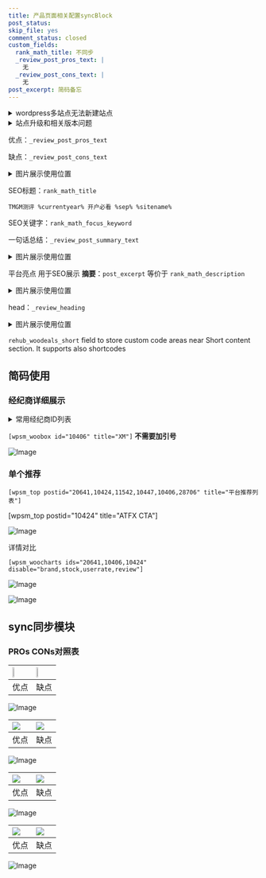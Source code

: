 ```yaml
---
title: 产品页面相关配置syncBlock
post_status: 
skip_file: yes
comment_status: closed
custom_fields:
  rank_math_title: 不同步
  _review_post_pros_text: |
    无
  _review_post_cons_text: |
    无
post_excerpt: 简码备忘
---
```

<details><summary>wordpress多站点无法新建站点</summary>

<li>和报错需要清理cookies一样的原因</li>
<li>wp-config.php里面<code>define( 'SUBDOMAIN_INSTALL', false );//子域名安装</code></li>
<li>新建子站点是用<code>define( 'SUBDOMAIN_INSTALL', true);//子域名安装</code> 完成以后，改成<code>false</code></li>
</details>

<details><summary>站点升级和相关版本问题</summary>

<p>wordpress：5.9.9
woocommerce：7.5.1
出现问题的地方：主题选项里面>><strong>Product layout >>compact style</strong></p>
<p>如何出现没有用过的字段 导致无法保存。先导出配置 然后进行修改，后面再次恢复即可。</p>
<p>出现部分字段无法显示时，需要返回默认布局后，对产品进行保存就好了。</p>
<p></p>
</details>

优点：`_review_post_pros_text`

缺点：`_review_post_cons_text`

<details><summary>图片展示使用位置</summary>

<img src="https://prod-files-secure.s3.us-west-2.amazonaws.com/39ed1227-6d7d-4570-be36-9ccd4a2c4241/f51d3d83-55d4-4bdf-9604-f37ec77ab556/Untitled.png?X-Amz-Algorithm=AWS4-HMAC-SHA256&X-Amz-Content-Sha256=UNSIGNED-PAYLOAD&X-Amz-Credential=ASIAZI2LB466WFPM2RWG%2F20250414%2Fus-west-2%2Fs3%2Faws4_request&X-Amz-Date=20250414T105522Z&X-Amz-Expires=3600&X-Amz-Security-Token=IQoJb3JpZ2luX2VjEIr%2F%2F%2F%2F%2F%2F%2F%2F%2F%2FwEaCXVzLXdlc3QtMiJGMEQCIBrR0wqlKyZWUEqODD65jV1oP2WFSZNseUmpgDAMGb28AiBK%2Bcb3Hygr5VQF9PSjmZcA%2FC3cx1gf2tAR%2FRtf8DYncir%2FAwgTEAAaDDYzNzQyMzE4MzgwNSIMydCC4WsapqPOrVoHKtwDYzSPgiUfVvnpxfRRUqvYOhV%2FepIcWrYOSD8zmGjLqWoPZDS0orSUfxtMZHwIE77l1R7kNDLMXJ7AS5u%2BrdPbhbtgVawXQ3Fjv5u7UwxPnzS0SAkEbIX2xBZGLruOP5GEB1Hx1UEBXzcqfC5ZEf5Qqfcc0DKORlzlUXlkyeCCyPwd2pNsueD1bFa5Y9NlLDmlaW2Wu2NFGYCx2D5PaBr47LDADhIMG8ju5Ib05bBYL70un2AtC%2BDsaB%2BEycUMye7nTSm09qL%2FS286OkeXUJZ3r0t7dbinNdMRsHZ888SEYP%2F6pAzVJ4pzObIliGG%2FY2wjILZ4bdM%2FRBkX9VtRhqg4Ju6Oy5uQzPrlrq8dqO2vJz%2Fmpaary863aWGPIjwOAYCdTQKBam3QZI6fKzDtNhhAndghNmhVfp%2FrE9j6oL9gYxMN%2FyZQFRD5PfdwSuCax%2FNRN7LXBZiERcOGlSEWFgplEByzA3OJUZU4touD%2FaVVa0DxHAq6QJOncaVUTFSm225Dczip%2BzCe6v78v3YggB%2FyYI%2F6BFKAYEg6238%2FfGBqpkObnlwQBLVd%2FyXeG867CHv1k%2B7qBGhHnoj4zelThinDXw7%2FcCdX7HJ4eFvn1s%2FCHsX5nyzlux2eumiTLf4w577zvwY6pgFxhinexvmFjmLA53lvkTGHOSrOuTCSrlLkp%2BRIZqSq5jhYeA2EFRYV3ge%2BdVfEvv%2BBFAjIN9YNXPT0BzKSMqO0nV%2BGN6ol%2Fzzq9yPJyvOhpRFOrQoDlhd5E5b3w9v9N0ct92%2Febiaj8s9RBg2bmmV20m53EEJj2VjC4bj7lVDEUrjQ2ZutONPZWlAptDpSRQNctDc%2Fz11Ts5Uhmyzu2GNhgNndRAvR&X-Amz-Signature=30510a533a049f3e9ed6a4a66718b53b5ea01ddd67c3c0a628d86510b5ad306d&X-Amz-SignedHeaders=host&x-id=GetObject" alt="Image">
</details>

SEO标题：`rank_math_title`

`TMGM测评 %currentyear% 开户必看 %sep% %sitename%`

SEO关键字：`rank_math_focus_keyword`

一句话总结：`_review_post_summary_text`

<details><summary>图片展示使用位置</summary>

<img src="https://prod-files-secure.s3.us-west-2.amazonaws.com/39ed1227-6d7d-4570-be36-9ccd4a2c4241/4b96a922-296c-4f4e-8630-d1c870cbce01/Untitled.png?X-Amz-Algorithm=AWS4-HMAC-SHA256&X-Amz-Content-Sha256=UNSIGNED-PAYLOAD&X-Amz-Credential=ASIAZI2LB4663FXI6GRD%2F20250414%2Fus-west-2%2Fs3%2Faws4_request&X-Amz-Date=20250414T105522Z&X-Amz-Expires=3600&X-Amz-Security-Token=IQoJb3JpZ2luX2VjEIr%2F%2F%2F%2F%2F%2F%2F%2F%2F%2FwEaCXVzLXdlc3QtMiJHMEUCIADNtrzGtozon9qI1%2F5QlS7pJIIFnXabPL%2F9m8kEr%2FLZAiEAuQtY29OwMyQF%2FzgKbOPTEXo3vyYZHEP1SWQOadi%2Fdbgq%2FwMIExAAGgw2Mzc0MjMxODM4MDUiDL72CJZ5FDuFwiiqDSrcA5SGTmHJmmAZOAOIaCHmimjvsx21FfGBiVSHF6rP2X%2BveaXYkqWOQv7SJkqdURyDIpilLjKXxgL2taqPQJnzyE5DcxUERfyg57pGUf%2F%2B0C4cl9vujIFAhDZ%2F0dga%2BgXKefzAfqsDdPh1gowxRUiryFMN%2BhvyJ7zoK6UdeFZ8%2FKndcwOkFcODgYg0YJ44OsYZiR1len5BPthT99A%2BO%2FgM50Gq82a2MFdx5AAo5IOrFC7OsYS%2B%2FiXAfKWFk8stPNTQjiMMTZxuDyi96angCLN6dVE6WDNRNJ0RzZc55nAA8Eu%2B%2FF45JPAMWq3Y13SZwI%2Bgf%2FUTcoKRKueNcZxX0nWVxMdqBCdfdqZGwtcp92hsDAFHY6P6MadmnlkR09sMhy0fWFBp4Y0YpwCAWN%2FJQJOmpuSAIZCm7X14LpxbalcYYwQ7kRdUGBn6jA0doa67ON5a7r2CtZOKiRZCvY7spqhDFw%2B2wjbE4RO40nSDevgJxcByM8pHjHwu6Y8U0geSb1PjmpCMp3XIWUEiluUK8eULvt48AYJrST8phZCCQfmmYsEzeGladNHNi%2FPImwuOr3Dxj3KOwS1dsRsNwfuFT%2BkaBrQFaE7739XOpIKZ%2FGTVRgtPcGEpzXem0BQQmGxUMPC%2B878GOqUBqHrIEl4gWXfV8rkO%2B%2B4HndIBJqhWPFvBfwe565vY1JABpwfrikBBgyFHaeA%2FLX8g3WGqXS7eep2J6QgrN5Lb9E0oGCmnZ4b20nxwm%2BBlvAqXVc4jaM5uYJeGEFbP4pjdmlG31SrQPTfZDJ18F1ViewA6ZFraAdVWXvOdADtPpyDn9Yp79SKgVK8Yv01YkdHEIW%2FUp6IjXsamsR6DhB468S9%2FZDcm&X-Amz-Signature=bca9fce5c78e9c205d0dc0419af5e2140328d2dfed6631a590abed4a9fba32e2&X-Amz-SignedHeaders=host&x-id=GetObject" alt="Image">
</details>

平台亮点 用于SEO展示 **摘要**：`post_excerpt`  等价于 `rank_math_description`

<details><summary>图片展示使用位置</summary>

<img src="https://prod-files-secure.s3.us-west-2.amazonaws.com/39ed1227-6d7d-4570-be36-9ccd4a2c4241/1ee11f63-b60a-4dfe-a7a7-d58ff23b5d88/Untitled.png?X-Amz-Algorithm=AWS4-HMAC-SHA256&X-Amz-Content-Sha256=UNSIGNED-PAYLOAD&X-Amz-Credential=ASIAZI2LB466ZUYFG2ZM%2F20250414%2Fus-west-2%2Fs3%2Faws4_request&X-Amz-Date=20250414T105522Z&X-Amz-Expires=3600&X-Amz-Security-Token=IQoJb3JpZ2luX2VjEIr%2F%2F%2F%2F%2F%2F%2F%2F%2F%2FwEaCXVzLXdlc3QtMiJHMEUCIQDIn57wOcyXRW5dsZKYKenBCI0%2B39qsKdW1UVFTGrG7qgIgWR5a6Xepxk%2FC%2FxpRdWj5ZGmn0YHM2umSdEI259nI8sAq%2FwMIExAAGgw2Mzc0MjMxODM4MDUiDBTA9HhX3bKuHP1vBSrcA%2FKgqPA40l4zC9xxIJEe%2FC0o9z6KVNMDjHl2Z4WCD2g6GC0wxkxiSWk9sHAHHcCuaR1uY%2B6YR5LGZFFdWzDYE01dGC1xI61ZNVreG6GvTjrYmE%2BfBOj72b34Eg%2FAUKQCt0Tx8U2Iol%2BPVMvV55p9RyJmlY6eoLpgiRxNeW0SLnRNpCcutXBP7H%2FECFzfVS0h4WOsYn5%2BIWXmDIoKPUrFUgEjY%2F43oT7T2Bl3uedZYSjuf%2B2XzpYB1B%2FI7yyKl4NwaulRvMXEPxCHWfJSc6OvNb%2FkJL0oc5kycdrb9HzVN8O93%2B1NxevC5tX7xeFacR2g19tPturLhvTQyokBZlHK9N38JnTg4dFw7PZ7rKGWID8JiJXhY6cJ7GvC5RRcLVe4h65GJOX2gO2UtlUlhjwtuUPHzveNPzE%2FyOlEJZjkfkyTBPrXzdoxo%2BYrdftcAhDopvVtkudUpLgHfxSSEuTPK1K6vjkceqIPvlhItKhuzuJ4VmcD%2Fe47jT2Huo%2FWDCay5L8%2Frsd%2FTG9UsAThJSIbllRFX542MhtpONzH%2B7ESBJKfzay0c5x1lli1sqNT1II7Kj8L8p5Mp18Msp1qiMqi8s%2BTC%2FuqrtiCxKtxqwZ8yZjtvoE%2F5wPRbj5UihoTMNy%2B878GOqUBawyc%2B5lwIO604zaxFT%2FHJXt%2F3ZffGvCZF1PqLe7U1HFaLkt%2BPYSDFITytzma%2FO7eMiyOkLNAAqleCIgDKLUgszrZuWKjjJ2uLq6q%2B2Bt4kNXLnynaDSbN%2FQ9LklH9%2Fd5i%2FP5CfJJ8gl31w2zYXb885pkSYkiomKisDUR1Zc2BIAkdQsDJI1gHoxNzj9QzMXvEcO4YNVMcUjbkaMMi5aMXychjot5&X-Amz-Signature=eefaa8ec7a59957b2c78c33f73800d9fca585e6f041cf61da7ca7a72e4d87e75&X-Amz-SignedHeaders=host&x-id=GetObject" alt="Image">
<img src="https://prod-files-secure.s3.us-west-2.amazonaws.com/39ed1227-6d7d-4570-be36-9ccd4a2c4241/ad4118b5-78d8-4fbe-801e-3b29b5d99c01/Untitled.png?X-Amz-Algorithm=AWS4-HMAC-SHA256&X-Amz-Content-Sha256=UNSIGNED-PAYLOAD&X-Amz-Credential=ASIAZI2LB466ZUYFG2ZM%2F20250414%2Fus-west-2%2Fs3%2Faws4_request&X-Amz-Date=20250414T105522Z&X-Amz-Expires=3600&X-Amz-Security-Token=IQoJb3JpZ2luX2VjEIr%2F%2F%2F%2F%2F%2F%2F%2F%2F%2FwEaCXVzLXdlc3QtMiJHMEUCIQDIn57wOcyXRW5dsZKYKenBCI0%2B39qsKdW1UVFTGrG7qgIgWR5a6Xepxk%2FC%2FxpRdWj5ZGmn0YHM2umSdEI259nI8sAq%2FwMIExAAGgw2Mzc0MjMxODM4MDUiDBTA9HhX3bKuHP1vBSrcA%2FKgqPA40l4zC9xxIJEe%2FC0o9z6KVNMDjHl2Z4WCD2g6GC0wxkxiSWk9sHAHHcCuaR1uY%2B6YR5LGZFFdWzDYE01dGC1xI61ZNVreG6GvTjrYmE%2BfBOj72b34Eg%2FAUKQCt0Tx8U2Iol%2BPVMvV55p9RyJmlY6eoLpgiRxNeW0SLnRNpCcutXBP7H%2FECFzfVS0h4WOsYn5%2BIWXmDIoKPUrFUgEjY%2F43oT7T2Bl3uedZYSjuf%2B2XzpYB1B%2FI7yyKl4NwaulRvMXEPxCHWfJSc6OvNb%2FkJL0oc5kycdrb9HzVN8O93%2B1NxevC5tX7xeFacR2g19tPturLhvTQyokBZlHK9N38JnTg4dFw7PZ7rKGWID8JiJXhY6cJ7GvC5RRcLVe4h65GJOX2gO2UtlUlhjwtuUPHzveNPzE%2FyOlEJZjkfkyTBPrXzdoxo%2BYrdftcAhDopvVtkudUpLgHfxSSEuTPK1K6vjkceqIPvlhItKhuzuJ4VmcD%2Fe47jT2Huo%2FWDCay5L8%2Frsd%2FTG9UsAThJSIbllRFX542MhtpONzH%2B7ESBJKfzay0c5x1lli1sqNT1II7Kj8L8p5Mp18Msp1qiMqi8s%2BTC%2FuqrtiCxKtxqwZ8yZjtvoE%2F5wPRbj5UihoTMNy%2B878GOqUBawyc%2B5lwIO604zaxFT%2FHJXt%2F3ZffGvCZF1PqLe7U1HFaLkt%2BPYSDFITytzma%2FO7eMiyOkLNAAqleCIgDKLUgszrZuWKjjJ2uLq6q%2B2Bt4kNXLnynaDSbN%2FQ9LklH9%2Fd5i%2FP5CfJJ8gl31w2zYXb885pkSYkiomKisDUR1Zc2BIAkdQsDJI1gHoxNzj9QzMXvEcO4YNVMcUjbkaMMi5aMXychjot5&X-Amz-Signature=11fc344858c51d2c3df3546a2479b0d70d34c3236d053e64a5cdda150485d4d1&X-Amz-SignedHeaders=host&x-id=GetObject" alt="Image">
<img src="https://prod-files-secure.s3.us-west-2.amazonaws.com/39ed1227-6d7d-4570-be36-9ccd4a2c4241/a38cf7c9-a79c-4b64-9e94-13589fe0758b/Untitled.png?X-Amz-Algorithm=AWS4-HMAC-SHA256&X-Amz-Content-Sha256=UNSIGNED-PAYLOAD&X-Amz-Credential=ASIAZI2LB466ZUYFG2ZM%2F20250414%2Fus-west-2%2Fs3%2Faws4_request&X-Amz-Date=20250414T105522Z&X-Amz-Expires=3600&X-Amz-Security-Token=IQoJb3JpZ2luX2VjEIr%2F%2F%2F%2F%2F%2F%2F%2F%2F%2FwEaCXVzLXdlc3QtMiJHMEUCIQDIn57wOcyXRW5dsZKYKenBCI0%2B39qsKdW1UVFTGrG7qgIgWR5a6Xepxk%2FC%2FxpRdWj5ZGmn0YHM2umSdEI259nI8sAq%2FwMIExAAGgw2Mzc0MjMxODM4MDUiDBTA9HhX3bKuHP1vBSrcA%2FKgqPA40l4zC9xxIJEe%2FC0o9z6KVNMDjHl2Z4WCD2g6GC0wxkxiSWk9sHAHHcCuaR1uY%2B6YR5LGZFFdWzDYE01dGC1xI61ZNVreG6GvTjrYmE%2BfBOj72b34Eg%2FAUKQCt0Tx8U2Iol%2BPVMvV55p9RyJmlY6eoLpgiRxNeW0SLnRNpCcutXBP7H%2FECFzfVS0h4WOsYn5%2BIWXmDIoKPUrFUgEjY%2F43oT7T2Bl3uedZYSjuf%2B2XzpYB1B%2FI7yyKl4NwaulRvMXEPxCHWfJSc6OvNb%2FkJL0oc5kycdrb9HzVN8O93%2B1NxevC5tX7xeFacR2g19tPturLhvTQyokBZlHK9N38JnTg4dFw7PZ7rKGWID8JiJXhY6cJ7GvC5RRcLVe4h65GJOX2gO2UtlUlhjwtuUPHzveNPzE%2FyOlEJZjkfkyTBPrXzdoxo%2BYrdftcAhDopvVtkudUpLgHfxSSEuTPK1K6vjkceqIPvlhItKhuzuJ4VmcD%2Fe47jT2Huo%2FWDCay5L8%2Frsd%2FTG9UsAThJSIbllRFX542MhtpONzH%2B7ESBJKfzay0c5x1lli1sqNT1II7Kj8L8p5Mp18Msp1qiMqi8s%2BTC%2FuqrtiCxKtxqwZ8yZjtvoE%2F5wPRbj5UihoTMNy%2B878GOqUBawyc%2B5lwIO604zaxFT%2FHJXt%2F3ZffGvCZF1PqLe7U1HFaLkt%2BPYSDFITytzma%2FO7eMiyOkLNAAqleCIgDKLUgszrZuWKjjJ2uLq6q%2B2Bt4kNXLnynaDSbN%2FQ9LklH9%2Fd5i%2FP5CfJJ8gl31w2zYXb885pkSYkiomKisDUR1Zc2BIAkdQsDJI1gHoxNzj9QzMXvEcO4YNVMcUjbkaMMi5aMXychjot5&X-Amz-Signature=370beb9c7ce927444331475412917d4b325ec8fdb0b0f3f99811b130d372bfef&X-Amz-SignedHeaders=host&x-id=GetObject" alt="Image">
<img src="https://prod-files-secure.s3.us-west-2.amazonaws.com/39ed1227-6d7d-4570-be36-9ccd4a2c4241/7da6fc1e-d2ac-42ae-8c75-cb5749aa18f6/Untitled.png?X-Amz-Algorithm=AWS4-HMAC-SHA256&X-Amz-Content-Sha256=UNSIGNED-PAYLOAD&X-Amz-Credential=ASIAZI2LB466ZUYFG2ZM%2F20250414%2Fus-west-2%2Fs3%2Faws4_request&X-Amz-Date=20250414T105522Z&X-Amz-Expires=3600&X-Amz-Security-Token=IQoJb3JpZ2luX2VjEIr%2F%2F%2F%2F%2F%2F%2F%2F%2F%2FwEaCXVzLXdlc3QtMiJHMEUCIQDIn57wOcyXRW5dsZKYKenBCI0%2B39qsKdW1UVFTGrG7qgIgWR5a6Xepxk%2FC%2FxpRdWj5ZGmn0YHM2umSdEI259nI8sAq%2FwMIExAAGgw2Mzc0MjMxODM4MDUiDBTA9HhX3bKuHP1vBSrcA%2FKgqPA40l4zC9xxIJEe%2FC0o9z6KVNMDjHl2Z4WCD2g6GC0wxkxiSWk9sHAHHcCuaR1uY%2B6YR5LGZFFdWzDYE01dGC1xI61ZNVreG6GvTjrYmE%2BfBOj72b34Eg%2FAUKQCt0Tx8U2Iol%2BPVMvV55p9RyJmlY6eoLpgiRxNeW0SLnRNpCcutXBP7H%2FECFzfVS0h4WOsYn5%2BIWXmDIoKPUrFUgEjY%2F43oT7T2Bl3uedZYSjuf%2B2XzpYB1B%2FI7yyKl4NwaulRvMXEPxCHWfJSc6OvNb%2FkJL0oc5kycdrb9HzVN8O93%2B1NxevC5tX7xeFacR2g19tPturLhvTQyokBZlHK9N38JnTg4dFw7PZ7rKGWID8JiJXhY6cJ7GvC5RRcLVe4h65GJOX2gO2UtlUlhjwtuUPHzveNPzE%2FyOlEJZjkfkyTBPrXzdoxo%2BYrdftcAhDopvVtkudUpLgHfxSSEuTPK1K6vjkceqIPvlhItKhuzuJ4VmcD%2Fe47jT2Huo%2FWDCay5L8%2Frsd%2FTG9UsAThJSIbllRFX542MhtpONzH%2B7ESBJKfzay0c5x1lli1sqNT1II7Kj8L8p5Mp18Msp1qiMqi8s%2BTC%2FuqrtiCxKtxqwZ8yZjtvoE%2F5wPRbj5UihoTMNy%2B878GOqUBawyc%2B5lwIO604zaxFT%2FHJXt%2F3ZffGvCZF1PqLe7U1HFaLkt%2BPYSDFITytzma%2FO7eMiyOkLNAAqleCIgDKLUgszrZuWKjjJ2uLq6q%2B2Bt4kNXLnynaDSbN%2FQ9LklH9%2Fd5i%2FP5CfJJ8gl31w2zYXb885pkSYkiomKisDUR1Zc2BIAkdQsDJI1gHoxNzj9QzMXvEcO4YNVMcUjbkaMMi5aMXychjot5&X-Amz-Signature=0582adb1032879cbfb0e6359b27b97f7454409bf8b153751f510b0d7132f1f5c&X-Amz-SignedHeaders=host&x-id=GetObject" alt="Image">
<img src="https://prod-files-secure.s3.us-west-2.amazonaws.com/39ed1227-6d7d-4570-be36-9ccd4a2c4241/7e97f40a-eaee-47f5-b2f9-475f96808fa7/Untitled.png?X-Amz-Algorithm=AWS4-HMAC-SHA256&X-Amz-Content-Sha256=UNSIGNED-PAYLOAD&X-Amz-Credential=ASIAZI2LB466ZUYFG2ZM%2F20250414%2Fus-west-2%2Fs3%2Faws4_request&X-Amz-Date=20250414T105522Z&X-Amz-Expires=3600&X-Amz-Security-Token=IQoJb3JpZ2luX2VjEIr%2F%2F%2F%2F%2F%2F%2F%2F%2F%2FwEaCXVzLXdlc3QtMiJHMEUCIQDIn57wOcyXRW5dsZKYKenBCI0%2B39qsKdW1UVFTGrG7qgIgWR5a6Xepxk%2FC%2FxpRdWj5ZGmn0YHM2umSdEI259nI8sAq%2FwMIExAAGgw2Mzc0MjMxODM4MDUiDBTA9HhX3bKuHP1vBSrcA%2FKgqPA40l4zC9xxIJEe%2FC0o9z6KVNMDjHl2Z4WCD2g6GC0wxkxiSWk9sHAHHcCuaR1uY%2B6YR5LGZFFdWzDYE01dGC1xI61ZNVreG6GvTjrYmE%2BfBOj72b34Eg%2FAUKQCt0Tx8U2Iol%2BPVMvV55p9RyJmlY6eoLpgiRxNeW0SLnRNpCcutXBP7H%2FECFzfVS0h4WOsYn5%2BIWXmDIoKPUrFUgEjY%2F43oT7T2Bl3uedZYSjuf%2B2XzpYB1B%2FI7yyKl4NwaulRvMXEPxCHWfJSc6OvNb%2FkJL0oc5kycdrb9HzVN8O93%2B1NxevC5tX7xeFacR2g19tPturLhvTQyokBZlHK9N38JnTg4dFw7PZ7rKGWID8JiJXhY6cJ7GvC5RRcLVe4h65GJOX2gO2UtlUlhjwtuUPHzveNPzE%2FyOlEJZjkfkyTBPrXzdoxo%2BYrdftcAhDopvVtkudUpLgHfxSSEuTPK1K6vjkceqIPvlhItKhuzuJ4VmcD%2Fe47jT2Huo%2FWDCay5L8%2Frsd%2FTG9UsAThJSIbllRFX542MhtpONzH%2B7ESBJKfzay0c5x1lli1sqNT1II7Kj8L8p5Mp18Msp1qiMqi8s%2BTC%2FuqrtiCxKtxqwZ8yZjtvoE%2F5wPRbj5UihoTMNy%2B878GOqUBawyc%2B5lwIO604zaxFT%2FHJXt%2F3ZffGvCZF1PqLe7U1HFaLkt%2BPYSDFITytzma%2FO7eMiyOkLNAAqleCIgDKLUgszrZuWKjjJ2uLq6q%2B2Bt4kNXLnynaDSbN%2FQ9LklH9%2Fd5i%2FP5CfJJ8gl31w2zYXb885pkSYkiomKisDUR1Zc2BIAkdQsDJI1gHoxNzj9QzMXvEcO4YNVMcUjbkaMMi5aMXychjot5&X-Amz-Signature=b836c82a131ba0aa0f476f68d14c4278250d9b86524dd581c13d463483bd623c&X-Amz-SignedHeaders=host&x-id=GetObject" alt="Image">
</details>

head：`_review_heading`

<details><summary>图片展示使用位置</summary>

<img src="https://prod-files-secure.s3.us-west-2.amazonaws.com/39ed1227-6d7d-4570-be36-9ccd4a2c4241/3a4650ad-9887-415c-889a-edd51fa54f27/Untitled.png?X-Amz-Algorithm=AWS4-HMAC-SHA256&X-Amz-Content-Sha256=UNSIGNED-PAYLOAD&X-Amz-Credential=ASIAZI2LB466TQIRHVCY%2F20250414%2Fus-west-2%2Fs3%2Faws4_request&X-Amz-Date=20250414T105524Z&X-Amz-Expires=3600&X-Amz-Security-Token=IQoJb3JpZ2luX2VjEIr%2F%2F%2F%2F%2F%2F%2F%2F%2F%2FwEaCXVzLXdlc3QtMiJHMEUCIGYL5BT7nu9S3UAqEwnKDKP9fyZ2PJI6NvBFo%2FGQJZtmAiEAz3XSKPNGlBSPcdAUhkqvblv6ojV%2BOZZ322b6v7WzSiUq%2FwMIExAAGgw2Mzc0MjMxODM4MDUiDL7sGLxgD1ies1na1yrcA7itXz6CYlRauIbOF5IzKI3iAuJGhBYbtspy0msySoz%2F1TOVCw8eTEbaF49x2n4NxzBa34jp8TR5s8o9mAsyOiKk3wHGvY5k2HpPJftryNsBwFFhprskhoPHy7szYpPBoWwezIXUhrksadyglK5%2FP2%2BP904TyKlZnCBK%2F%2BvB4JF3ab5MPcK%2FQLEetSBMSzJyhi9RKIssd3gneY7NR%2FoBvAce%2FTGfrmtvlYuNW94grcbcAGyBHEHmXZOnUL5YbC6iX9P%2FyZ7RAdJLK5%2FgV0kVu%2BF9IdIHf3uKI0dqNx7LM8y7%2FOCZICrQPHiuNOeJKRwtAB%2BsNFyBW4aTuUVPfdmnHemD%2Bsllf6Iok4%2F2decJBgc24X5n4c%2BIz2nMHzuTWX4keQ%2FTVJ3by%2BFTHtoA3jQz3CUWaUO1JC904oa%2BbuaACQBG3Bq8k61RzrMB34b1ZPyFU%2BEmB3iAU2j%2FBZJzGSnHxOiHzAiBFJUJ%2BFQCcy4Dy1ruxXJP3N5KUZG6eFzj2FpQUDJF1FHB833HeAsX7VS5KXnEgCLi4YqgNYki7skqsEQlhHAQ5nFqctxrBVcjRa4TxwOQ82TZEtQrAQBYtFx12fySXkxmTCraWVlfDNLl9PDSbdcbFPUByYZaMvloMMO%2B878GOqUBuGEe7DU6qeD8DfFYHnvA7E%2BeTOUcc4QU7LhhdkJD9Pg2TUzkil4xyJa3V25aoAeSuzCSmGJxh8lvxXv%2BUBNjq9sXzUerefGKjU6R366pgnivnkd3F2tyqno5HXtgScSb545ZDf8XSzmzhOYEYWrv0tFDNEXzoPWVrm%2FLdj02DkJl17O%2BcNqPT76g%2FhbGx7urnzAuD%2BfOaZ4tD4%2FNCYY8m1VqlGjN&X-Amz-Signature=d115256001181d24435bb10ea44435ef0a4b3fd9dd33e0466e61a37399d265cc&X-Amz-SignedHeaders=host&x-id=GetObject" alt="Image">
</details>

`rehub_woodeals_short`	field to store custom code areas near Short content section. It supports also shortcodes



## 简码使用

### 经纪商详细展示

<details><summary>常用经纪商ID列表</summary>

<pre><code class="php">嘉盛 ===> 20641  [wpsm_woobox id="20641" title="嘉盛"]
易信easymarkets ===> 11542  [wpsm_woobox id="11542" title="易信easymarkets"]
ATFX外汇 ===> 10424  [wpsm_woobox id="10424" title="ATFX"]
XM ===> 10406  [wpsm_woobox id="10406" title="XM"]
TMGM ===> 29622  [wpsm_woobox id="29622" title="TMGM"]
HYCM ===> 10447  [wpsm_woobox id="10447" title="HYCM"]
fpmarkets澳福外汇 ===> 20639  [wpsm_woobox id="20639" title="fpmarkets澳福外汇"]</code></pre>
</details>

`[wpsm_woobox id="10406" title="XM"]` **不需要加引号**

![Image](https://prod-files-secure.s3.us-west-2.amazonaws.com/39ed1227-6d7d-4570-be36-9ccd4a2c4241/4f898f9d-0fa7-4e43-acd3-ac6bc7be575a/Untitled.png?X-Amz-Algorithm=AWS4-HMAC-SHA256&X-Amz-Content-Sha256=UNSIGNED-PAYLOAD&X-Amz-Credential=ASIAZI2LB466Q6RJTS7R%2F20250414%2Fus-west-2%2Fs3%2Faws4_request&X-Amz-Date=20250414T105520Z&X-Amz-Expires=3600&X-Amz-Security-Token=IQoJb3JpZ2luX2VjEIr%2F%2F%2F%2F%2F%2F%2F%2F%2F%2FwEaCXVzLXdlc3QtMiJIMEYCIQDKOp8qPa51y7wKryHOsXq%2B82h4iD9Jvv3cH74dABl%2F8wIhANWr2yUyN1Ck2WYQSJaFCy0m%2FECIpcCXiHcBzQAjeCCHKv8DCBMQABoMNjM3NDIzMTgzODA1Igy1Wt7nd5%2FkmAj%2F8IUq3AObDseMyO%2Fu6bB1NfqNAl95IAOjHBoxgV%2FX8YAYom891bmaxqh8cd0ljECiE0B0wZrxMF9vOTfh0e8t5Xf6j23aCCrIFKA9gFneruaGnZIMXO6PxHAh2Sp%2Fo5TwY5mJFYLwgDFyvGB0WgRnbesRunPqI6iNs7K1yR6081eB1EZZWBw20aa64BtcxTI0XhbhlmkliFsjgCxQZdrGrfkMAvyPR5K4HJrClyOlv%2FKdPTy4Hfdkok62YsG9mPF%2Fj0R4sdjRENlM%2Bdovz8YKzOP47yj98%2BDGxMoTdtz2XwwSKBQYWjw1x286br62kunKRwEcLp5mksjf%2FvolQda05dlB0R6gNqO%2Fu9H9bR7MtBX6bFiPEdMfMkRpvBUNOrqrtKCc9sE64wldgGbG8DCvjmOwHZD4LUdhLOfQ7EXYbUCOBG1WDcrNWBI3QF8UThU2DFXxuX3K%2BVuBFwR5F33UYLFUSOw3bb4Vw6paPsVoykHGKyewQeKgzXBdoWOiinXswCUCRmpLabwEgh70V%2BECv%2BOyQ1ugLQdPdBIWTTxaGhqxi8E7EwLliHXqr6uFVCTeeCHREh%2FgfgKvCoRg1lv45yXBEsiLRpZXuOF%2BKZkd0bwStvFnox58YNY0zgKQ6VPVJjDvvvO%2FBjqkAZ7Z1%2FNcK9Rzzisg0PPkG7ICVzMWBGMOObco8f6QdYtRPipiU7uqshQNA6i9anjeD8W6xAJ%2FZD4LcCeT%2BgOib3eBXZAhAbs6ucTEkmc5gjGQt4qZirigMW8Qa974jBoYQ7Pt0IVrrCr8TU7ApszLoE7JAwG4G3H7w7NENpYL7usjqcJEX3RUphoi63j1C20Jl5DSNoLN%2FMhI0vjmcvQ%2F0O4RSsyV&X-Amz-Signature=24a7c500eb68ffc039acf4431b054a74cbcf8c00e85d2f966ce385d4ab522762&X-Amz-SignedHeaders=host&x-id=GetObject)

### 单个推荐
`[wpsm_top postid="20641,10424,11542,10447,10406,28706" title="平台推荐列表"]`

[wpsm_top postid="10424" title="ATFX CTA"]

![Image](https://prod-files-secure.s3.us-west-2.amazonaws.com/39ed1227-6d7d-4570-be36-9ccd4a2c4241/5ac620dc-51a8-48b6-b55d-91f47299193c/Untitled.png?X-Amz-Algorithm=AWS4-HMAC-SHA256&X-Amz-Content-Sha256=UNSIGNED-PAYLOAD&X-Amz-Credential=ASIAZI2LB466Q6RJTS7R%2F20250414%2Fus-west-2%2Fs3%2Faws4_request&X-Amz-Date=20250414T105520Z&X-Amz-Expires=3600&X-Amz-Security-Token=IQoJb3JpZ2luX2VjEIr%2F%2F%2F%2F%2F%2F%2F%2F%2F%2FwEaCXVzLXdlc3QtMiJIMEYCIQDKOp8qPa51y7wKryHOsXq%2B82h4iD9Jvv3cH74dABl%2F8wIhANWr2yUyN1Ck2WYQSJaFCy0m%2FECIpcCXiHcBzQAjeCCHKv8DCBMQABoMNjM3NDIzMTgzODA1Igy1Wt7nd5%2FkmAj%2F8IUq3AObDseMyO%2Fu6bB1NfqNAl95IAOjHBoxgV%2FX8YAYom891bmaxqh8cd0ljECiE0B0wZrxMF9vOTfh0e8t5Xf6j23aCCrIFKA9gFneruaGnZIMXO6PxHAh2Sp%2Fo5TwY5mJFYLwgDFyvGB0WgRnbesRunPqI6iNs7K1yR6081eB1EZZWBw20aa64BtcxTI0XhbhlmkliFsjgCxQZdrGrfkMAvyPR5K4HJrClyOlv%2FKdPTy4Hfdkok62YsG9mPF%2Fj0R4sdjRENlM%2Bdovz8YKzOP47yj98%2BDGxMoTdtz2XwwSKBQYWjw1x286br62kunKRwEcLp5mksjf%2FvolQda05dlB0R6gNqO%2Fu9H9bR7MtBX6bFiPEdMfMkRpvBUNOrqrtKCc9sE64wldgGbG8DCvjmOwHZD4LUdhLOfQ7EXYbUCOBG1WDcrNWBI3QF8UThU2DFXxuX3K%2BVuBFwR5F33UYLFUSOw3bb4Vw6paPsVoykHGKyewQeKgzXBdoWOiinXswCUCRmpLabwEgh70V%2BECv%2BOyQ1ugLQdPdBIWTTxaGhqxi8E7EwLliHXqr6uFVCTeeCHREh%2FgfgKvCoRg1lv45yXBEsiLRpZXuOF%2BKZkd0bwStvFnox58YNY0zgKQ6VPVJjDvvvO%2FBjqkAZ7Z1%2FNcK9Rzzisg0PPkG7ICVzMWBGMOObco8f6QdYtRPipiU7uqshQNA6i9anjeD8W6xAJ%2FZD4LcCeT%2BgOib3eBXZAhAbs6ucTEkmc5gjGQt4qZirigMW8Qa974jBoYQ7Pt0IVrrCr8TU7ApszLoE7JAwG4G3H7w7NENpYL7usjqcJEX3RUphoi63j1C20Jl5DSNoLN%2FMhI0vjmcvQ%2F0O4RSsyV&X-Amz-Signature=40a5c832d0acdfcb311634d7de65e00ef0f4c348d1040335e7995890af087904&X-Amz-SignedHeaders=host&x-id=GetObject)

详情对比

`[wpsm_woocharts ids="20641,10406,10424" disable="brand,stock,userrate,review"]`

![Image](https://prod-files-secure.s3.us-west-2.amazonaws.com/39ed1227-6d7d-4570-be36-9ccd4a2c4241/bf3ba45f-b9f3-4295-8aef-b4a495fd25f4/Untitled.png?X-Amz-Algorithm=AWS4-HMAC-SHA256&X-Amz-Content-Sha256=UNSIGNED-PAYLOAD&X-Amz-Credential=ASIAZI2LB466Q6RJTS7R%2F20250414%2Fus-west-2%2Fs3%2Faws4_request&X-Amz-Date=20250414T105520Z&X-Amz-Expires=3600&X-Amz-Security-Token=IQoJb3JpZ2luX2VjEIr%2F%2F%2F%2F%2F%2F%2F%2F%2F%2FwEaCXVzLXdlc3QtMiJIMEYCIQDKOp8qPa51y7wKryHOsXq%2B82h4iD9Jvv3cH74dABl%2F8wIhANWr2yUyN1Ck2WYQSJaFCy0m%2FECIpcCXiHcBzQAjeCCHKv8DCBMQABoMNjM3NDIzMTgzODA1Igy1Wt7nd5%2FkmAj%2F8IUq3AObDseMyO%2Fu6bB1NfqNAl95IAOjHBoxgV%2FX8YAYom891bmaxqh8cd0ljECiE0B0wZrxMF9vOTfh0e8t5Xf6j23aCCrIFKA9gFneruaGnZIMXO6PxHAh2Sp%2Fo5TwY5mJFYLwgDFyvGB0WgRnbesRunPqI6iNs7K1yR6081eB1EZZWBw20aa64BtcxTI0XhbhlmkliFsjgCxQZdrGrfkMAvyPR5K4HJrClyOlv%2FKdPTy4Hfdkok62YsG9mPF%2Fj0R4sdjRENlM%2Bdovz8YKzOP47yj98%2BDGxMoTdtz2XwwSKBQYWjw1x286br62kunKRwEcLp5mksjf%2FvolQda05dlB0R6gNqO%2Fu9H9bR7MtBX6bFiPEdMfMkRpvBUNOrqrtKCc9sE64wldgGbG8DCvjmOwHZD4LUdhLOfQ7EXYbUCOBG1WDcrNWBI3QF8UThU2DFXxuX3K%2BVuBFwR5F33UYLFUSOw3bb4Vw6paPsVoykHGKyewQeKgzXBdoWOiinXswCUCRmpLabwEgh70V%2BECv%2BOyQ1ugLQdPdBIWTTxaGhqxi8E7EwLliHXqr6uFVCTeeCHREh%2FgfgKvCoRg1lv45yXBEsiLRpZXuOF%2BKZkd0bwStvFnox58YNY0zgKQ6VPVJjDvvvO%2FBjqkAZ7Z1%2FNcK9Rzzisg0PPkG7ICVzMWBGMOObco8f6QdYtRPipiU7uqshQNA6i9anjeD8W6xAJ%2FZD4LcCeT%2BgOib3eBXZAhAbs6ucTEkmc5gjGQt4qZirigMW8Qa974jBoYQ7Pt0IVrrCr8TU7ApszLoE7JAwG4G3H7w7NENpYL7usjqcJEX3RUphoi63j1C20Jl5DSNoLN%2FMhI0vjmcvQ%2F0O4RSsyV&X-Amz-Signature=9b89e01581c09b37eb9140e091488ef666926fc04d7e55a9326fb45e0181dc89&X-Amz-SignedHeaders=host&x-id=GetObject)

![Image](https://prod-files-secure.s3.us-west-2.amazonaws.com/39ed1227-6d7d-4570-be36-9ccd4a2c4241/30bc56ef-f383-4b48-9768-2ebc9e436ec0/Untitled.png?X-Amz-Algorithm=AWS4-HMAC-SHA256&X-Amz-Content-Sha256=UNSIGNED-PAYLOAD&X-Amz-Credential=ASIAZI2LB466Q6RJTS7R%2F20250414%2Fus-west-2%2Fs3%2Faws4_request&X-Amz-Date=20250414T105520Z&X-Amz-Expires=3600&X-Amz-Security-Token=IQoJb3JpZ2luX2VjEIr%2F%2F%2F%2F%2F%2F%2F%2F%2F%2FwEaCXVzLXdlc3QtMiJIMEYCIQDKOp8qPa51y7wKryHOsXq%2B82h4iD9Jvv3cH74dABl%2F8wIhANWr2yUyN1Ck2WYQSJaFCy0m%2FECIpcCXiHcBzQAjeCCHKv8DCBMQABoMNjM3NDIzMTgzODA1Igy1Wt7nd5%2FkmAj%2F8IUq3AObDseMyO%2Fu6bB1NfqNAl95IAOjHBoxgV%2FX8YAYom891bmaxqh8cd0ljECiE0B0wZrxMF9vOTfh0e8t5Xf6j23aCCrIFKA9gFneruaGnZIMXO6PxHAh2Sp%2Fo5TwY5mJFYLwgDFyvGB0WgRnbesRunPqI6iNs7K1yR6081eB1EZZWBw20aa64BtcxTI0XhbhlmkliFsjgCxQZdrGrfkMAvyPR5K4HJrClyOlv%2FKdPTy4Hfdkok62YsG9mPF%2Fj0R4sdjRENlM%2Bdovz8YKzOP47yj98%2BDGxMoTdtz2XwwSKBQYWjw1x286br62kunKRwEcLp5mksjf%2FvolQda05dlB0R6gNqO%2Fu9H9bR7MtBX6bFiPEdMfMkRpvBUNOrqrtKCc9sE64wldgGbG8DCvjmOwHZD4LUdhLOfQ7EXYbUCOBG1WDcrNWBI3QF8UThU2DFXxuX3K%2BVuBFwR5F33UYLFUSOw3bb4Vw6paPsVoykHGKyewQeKgzXBdoWOiinXswCUCRmpLabwEgh70V%2BECv%2BOyQ1ugLQdPdBIWTTxaGhqxi8E7EwLliHXqr6uFVCTeeCHREh%2FgfgKvCoRg1lv45yXBEsiLRpZXuOF%2BKZkd0bwStvFnox58YNY0zgKQ6VPVJjDvvvO%2FBjqkAZ7Z1%2FNcK9Rzzisg0PPkG7ICVzMWBGMOObco8f6QdYtRPipiU7uqshQNA6i9anjeD8W6xAJ%2FZD4LcCeT%2BgOib3eBXZAhAbs6ucTEkmc5gjGQt4qZirigMW8Qa974jBoYQ7Pt0IVrrCr8TU7ApszLoE7JAwG4G3H7w7NENpYL7usjqcJEX3RUphoi63j1C20Jl5DSNoLN%2FMhI0vjmcvQ%2F0O4RSsyV&X-Amz-Signature=82ac8092f2bac45128a492c0765552c2551d852b36d2f9f30e7eb7eb513f1de5&X-Amz-SignedHeaders=host&x-id=GetObject)

## sync同步模块

### PROs CONs对照表

| <img src="https://cdn.ifttt.fun/gh/jarlin8/OSS@main/icons/customize/pros.svg" height="auto" width="37.3%"> | <img src="https://cdn.ifttt.fun/gh/jarlin8/OSS@main/icons/customize/cons.svg" height="auto" width="28.8%"> |
| :--- | :--- |
| 优点 | 缺点 |

![Image](https://prod-files-secure.s3.us-west-2.amazonaws.com/39ed1227-6d7d-4570-be36-9ccd4a2c4241/8742b755-dfb5-4004-9a5f-d6e561664bd8/Untitled.png?X-Amz-Algorithm=AWS4-HMAC-SHA256&X-Amz-Content-Sha256=UNSIGNED-PAYLOAD&X-Amz-Credential=ASIAZI2LB466Q6RJTS7R%2F20250414%2Fus-west-2%2Fs3%2Faws4_request&X-Amz-Date=20250414T105520Z&X-Amz-Expires=3600&X-Amz-Security-Token=IQoJb3JpZ2luX2VjEIr%2F%2F%2F%2F%2F%2F%2F%2F%2F%2FwEaCXVzLXdlc3QtMiJIMEYCIQDKOp8qPa51y7wKryHOsXq%2B82h4iD9Jvv3cH74dABl%2F8wIhANWr2yUyN1Ck2WYQSJaFCy0m%2FECIpcCXiHcBzQAjeCCHKv8DCBMQABoMNjM3NDIzMTgzODA1Igy1Wt7nd5%2FkmAj%2F8IUq3AObDseMyO%2Fu6bB1NfqNAl95IAOjHBoxgV%2FX8YAYom891bmaxqh8cd0ljECiE0B0wZrxMF9vOTfh0e8t5Xf6j23aCCrIFKA9gFneruaGnZIMXO6PxHAh2Sp%2Fo5TwY5mJFYLwgDFyvGB0WgRnbesRunPqI6iNs7K1yR6081eB1EZZWBw20aa64BtcxTI0XhbhlmkliFsjgCxQZdrGrfkMAvyPR5K4HJrClyOlv%2FKdPTy4Hfdkok62YsG9mPF%2Fj0R4sdjRENlM%2Bdovz8YKzOP47yj98%2BDGxMoTdtz2XwwSKBQYWjw1x286br62kunKRwEcLp5mksjf%2FvolQda05dlB0R6gNqO%2Fu9H9bR7MtBX6bFiPEdMfMkRpvBUNOrqrtKCc9sE64wldgGbG8DCvjmOwHZD4LUdhLOfQ7EXYbUCOBG1WDcrNWBI3QF8UThU2DFXxuX3K%2BVuBFwR5F33UYLFUSOw3bb4Vw6paPsVoykHGKyewQeKgzXBdoWOiinXswCUCRmpLabwEgh70V%2BECv%2BOyQ1ugLQdPdBIWTTxaGhqxi8E7EwLliHXqr6uFVCTeeCHREh%2FgfgKvCoRg1lv45yXBEsiLRpZXuOF%2BKZkd0bwStvFnox58YNY0zgKQ6VPVJjDvvvO%2FBjqkAZ7Z1%2FNcK9Rzzisg0PPkG7ICVzMWBGMOObco8f6QdYtRPipiU7uqshQNA6i9anjeD8W6xAJ%2FZD4LcCeT%2BgOib3eBXZAhAbs6ucTEkmc5gjGQt4qZirigMW8Qa974jBoYQ7Pt0IVrrCr8TU7ApszLoE7JAwG4G3H7w7NENpYL7usjqcJEX3RUphoi63j1C20Jl5DSNoLN%2FMhI0vjmcvQ%2F0O4RSsyV&X-Amz-Signature=d192b17f74ef88b4712a9c819b88cb84824a7c984b87f217515419a9a698d44e&X-Amz-SignedHeaders=host&x-id=GetObject)

| <img src="https://cdn.ifttt.fun/gh/jarlin8/OSS@main/icons/customize/pros1.svg" height="auto"> | <img src="https://cdn.ifttt.fun/gh/jarlin8/OSS@main/icons/customize/cons1.svg" height="auto"> |
| :--- | :--- |
| 优点 | 缺点 |

![Image](https://prod-files-secure.s3.us-west-2.amazonaws.com/39ed1227-6d7d-4570-be36-9ccd4a2c4241/806358f8-c9c4-4e17-bb35-c6c76a5397a5/Untitled.png?X-Amz-Algorithm=AWS4-HMAC-SHA256&X-Amz-Content-Sha256=UNSIGNED-PAYLOAD&X-Amz-Credential=ASIAZI2LB466Q6RJTS7R%2F20250414%2Fus-west-2%2Fs3%2Faws4_request&X-Amz-Date=20250414T105520Z&X-Amz-Expires=3600&X-Amz-Security-Token=IQoJb3JpZ2luX2VjEIr%2F%2F%2F%2F%2F%2F%2F%2F%2F%2FwEaCXVzLXdlc3QtMiJIMEYCIQDKOp8qPa51y7wKryHOsXq%2B82h4iD9Jvv3cH74dABl%2F8wIhANWr2yUyN1Ck2WYQSJaFCy0m%2FECIpcCXiHcBzQAjeCCHKv8DCBMQABoMNjM3NDIzMTgzODA1Igy1Wt7nd5%2FkmAj%2F8IUq3AObDseMyO%2Fu6bB1NfqNAl95IAOjHBoxgV%2FX8YAYom891bmaxqh8cd0ljECiE0B0wZrxMF9vOTfh0e8t5Xf6j23aCCrIFKA9gFneruaGnZIMXO6PxHAh2Sp%2Fo5TwY5mJFYLwgDFyvGB0WgRnbesRunPqI6iNs7K1yR6081eB1EZZWBw20aa64BtcxTI0XhbhlmkliFsjgCxQZdrGrfkMAvyPR5K4HJrClyOlv%2FKdPTy4Hfdkok62YsG9mPF%2Fj0R4sdjRENlM%2Bdovz8YKzOP47yj98%2BDGxMoTdtz2XwwSKBQYWjw1x286br62kunKRwEcLp5mksjf%2FvolQda05dlB0R6gNqO%2Fu9H9bR7MtBX6bFiPEdMfMkRpvBUNOrqrtKCc9sE64wldgGbG8DCvjmOwHZD4LUdhLOfQ7EXYbUCOBG1WDcrNWBI3QF8UThU2DFXxuX3K%2BVuBFwR5F33UYLFUSOw3bb4Vw6paPsVoykHGKyewQeKgzXBdoWOiinXswCUCRmpLabwEgh70V%2BECv%2BOyQ1ugLQdPdBIWTTxaGhqxi8E7EwLliHXqr6uFVCTeeCHREh%2FgfgKvCoRg1lv45yXBEsiLRpZXuOF%2BKZkd0bwStvFnox58YNY0zgKQ6VPVJjDvvvO%2FBjqkAZ7Z1%2FNcK9Rzzisg0PPkG7ICVzMWBGMOObco8f6QdYtRPipiU7uqshQNA6i9anjeD8W6xAJ%2FZD4LcCeT%2BgOib3eBXZAhAbs6ucTEkmc5gjGQt4qZirigMW8Qa974jBoYQ7Pt0IVrrCr8TU7ApszLoE7JAwG4G3H7w7NENpYL7usjqcJEX3RUphoi63j1C20Jl5DSNoLN%2FMhI0vjmcvQ%2F0O4RSsyV&X-Amz-Signature=3db0e03a15ee286b854786f144f90414eaaab229d5ce7bf2e44e22cf88516d5f&X-Amz-SignedHeaders=host&x-id=GetObject)

| <img src="https://cdn.ifttt.fun/gh/jarlin8/OSS@main/icons/customize/pros2.svg" height="auto"> | <img src="https://cdn.ifttt.fun/gh/jarlin8/OSS@main/icons/customize/cons2.svg" height="auto"> |
| :--- | :--- |
| 优点 | 缺点 |

![Image](https://prod-files-secure.s3.us-west-2.amazonaws.com/39ed1227-6d7d-4570-be36-9ccd4a2c4241/a9245ec9-70dd-4005-b534-0d54315fc5f3/Untitled.png?X-Amz-Algorithm=AWS4-HMAC-SHA256&X-Amz-Content-Sha256=UNSIGNED-PAYLOAD&X-Amz-Credential=ASIAZI2LB466Q6RJTS7R%2F20250414%2Fus-west-2%2Fs3%2Faws4_request&X-Amz-Date=20250414T105520Z&X-Amz-Expires=3600&X-Amz-Security-Token=IQoJb3JpZ2luX2VjEIr%2F%2F%2F%2F%2F%2F%2F%2F%2F%2FwEaCXVzLXdlc3QtMiJIMEYCIQDKOp8qPa51y7wKryHOsXq%2B82h4iD9Jvv3cH74dABl%2F8wIhANWr2yUyN1Ck2WYQSJaFCy0m%2FECIpcCXiHcBzQAjeCCHKv8DCBMQABoMNjM3NDIzMTgzODA1Igy1Wt7nd5%2FkmAj%2F8IUq3AObDseMyO%2Fu6bB1NfqNAl95IAOjHBoxgV%2FX8YAYom891bmaxqh8cd0ljECiE0B0wZrxMF9vOTfh0e8t5Xf6j23aCCrIFKA9gFneruaGnZIMXO6PxHAh2Sp%2Fo5TwY5mJFYLwgDFyvGB0WgRnbesRunPqI6iNs7K1yR6081eB1EZZWBw20aa64BtcxTI0XhbhlmkliFsjgCxQZdrGrfkMAvyPR5K4HJrClyOlv%2FKdPTy4Hfdkok62YsG9mPF%2Fj0R4sdjRENlM%2Bdovz8YKzOP47yj98%2BDGxMoTdtz2XwwSKBQYWjw1x286br62kunKRwEcLp5mksjf%2FvolQda05dlB0R6gNqO%2Fu9H9bR7MtBX6bFiPEdMfMkRpvBUNOrqrtKCc9sE64wldgGbG8DCvjmOwHZD4LUdhLOfQ7EXYbUCOBG1WDcrNWBI3QF8UThU2DFXxuX3K%2BVuBFwR5F33UYLFUSOw3bb4Vw6paPsVoykHGKyewQeKgzXBdoWOiinXswCUCRmpLabwEgh70V%2BECv%2BOyQ1ugLQdPdBIWTTxaGhqxi8E7EwLliHXqr6uFVCTeeCHREh%2FgfgKvCoRg1lv45yXBEsiLRpZXuOF%2BKZkd0bwStvFnox58YNY0zgKQ6VPVJjDvvvO%2FBjqkAZ7Z1%2FNcK9Rzzisg0PPkG7ICVzMWBGMOObco8f6QdYtRPipiU7uqshQNA6i9anjeD8W6xAJ%2FZD4LcCeT%2BgOib3eBXZAhAbs6ucTEkmc5gjGQt4qZirigMW8Qa974jBoYQ7Pt0IVrrCr8TU7ApszLoE7JAwG4G3H7w7NENpYL7usjqcJEX3RUphoi63j1C20Jl5DSNoLN%2FMhI0vjmcvQ%2F0O4RSsyV&X-Amz-Signature=9a019af6490a3939ae75059941ba31ce59c2748266aed087d9bd85b8179c8469&X-Amz-SignedHeaders=host&x-id=GetObject)

| <img src="https://cdn.ifttt.fun/gh/jarlin8/OSS@main/icons/customize/pros3.svg" height="auto"> | <img src="https://cdn.ifttt.fun/gh/jarlin8/OSS@main/icons/customize/cons3.svg" height="auto"> |
| :--- | :--- |
| 优点 | 缺点 |

![Image](https://prod-files-secure.s3.us-west-2.amazonaws.com/39ed1227-6d7d-4570-be36-9ccd4a2c4241/e1e580a2-2e5c-4780-9ff4-19c318fc2284/Untitled.png?X-Amz-Algorithm=AWS4-HMAC-SHA256&X-Amz-Content-Sha256=UNSIGNED-PAYLOAD&X-Amz-Credential=ASIAZI2LB466Q6RJTS7R%2F20250414%2Fus-west-2%2Fs3%2Faws4_request&X-Amz-Date=20250414T105520Z&X-Amz-Expires=3600&X-Amz-Security-Token=IQoJb3JpZ2luX2VjEIr%2F%2F%2F%2F%2F%2F%2F%2F%2F%2FwEaCXVzLXdlc3QtMiJIMEYCIQDKOp8qPa51y7wKryHOsXq%2B82h4iD9Jvv3cH74dABl%2F8wIhANWr2yUyN1Ck2WYQSJaFCy0m%2FECIpcCXiHcBzQAjeCCHKv8DCBMQABoMNjM3NDIzMTgzODA1Igy1Wt7nd5%2FkmAj%2F8IUq3AObDseMyO%2Fu6bB1NfqNAl95IAOjHBoxgV%2FX8YAYom891bmaxqh8cd0ljECiE0B0wZrxMF9vOTfh0e8t5Xf6j23aCCrIFKA9gFneruaGnZIMXO6PxHAh2Sp%2Fo5TwY5mJFYLwgDFyvGB0WgRnbesRunPqI6iNs7K1yR6081eB1EZZWBw20aa64BtcxTI0XhbhlmkliFsjgCxQZdrGrfkMAvyPR5K4HJrClyOlv%2FKdPTy4Hfdkok62YsG9mPF%2Fj0R4sdjRENlM%2Bdovz8YKzOP47yj98%2BDGxMoTdtz2XwwSKBQYWjw1x286br62kunKRwEcLp5mksjf%2FvolQda05dlB0R6gNqO%2Fu9H9bR7MtBX6bFiPEdMfMkRpvBUNOrqrtKCc9sE64wldgGbG8DCvjmOwHZD4LUdhLOfQ7EXYbUCOBG1WDcrNWBI3QF8UThU2DFXxuX3K%2BVuBFwR5F33UYLFUSOw3bb4Vw6paPsVoykHGKyewQeKgzXBdoWOiinXswCUCRmpLabwEgh70V%2BECv%2BOyQ1ugLQdPdBIWTTxaGhqxi8E7EwLliHXqr6uFVCTeeCHREh%2FgfgKvCoRg1lv45yXBEsiLRpZXuOF%2BKZkd0bwStvFnox58YNY0zgKQ6VPVJjDvvvO%2FBjqkAZ7Z1%2FNcK9Rzzisg0PPkG7ICVzMWBGMOObco8f6QdYtRPipiU7uqshQNA6i9anjeD8W6xAJ%2FZD4LcCeT%2BgOib3eBXZAhAbs6ucTEkmc5gjGQt4qZirigMW8Qa974jBoYQ7Pt0IVrrCr8TU7ApszLoE7JAwG4G3H7w7NENpYL7usjqcJEX3RUphoi63j1C20Jl5DSNoLN%2FMhI0vjmcvQ%2F0O4RSsyV&X-Amz-Signature=59a0d06e3ca0eef7598c08c26a8849bf8b788209953da8f559bc3e3aec4e23c6&X-Amz-SignedHeaders=host&x-id=GetObject)